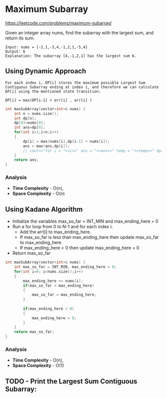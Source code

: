 # Maximum Subarray
https://leetcode.com/problems/maximum-subarray/

Given an integer array nums, find the subarray with the largest sum, and return its sum.

```
Input: nums = [-2,1,-3,4,-1,2,1,-5,4]
Output: 6
Explanation: The subarray [4,-1,2,1] has the largest sum 6.
```

## Using Dynamic Approach

```
For each index i, DP[i] stores the maximum possible Largest Sum Contiguous Subarray ending at index i, and therefore we can calculate DP[i] using the mentioned state transition:

DP[i] = max(DP[i-1] + arr[i] , arr[i] )
```

```cpp
int maxSubArray(vector<int>& nums) {
    int n = nums.size();
    int dp[n];
    dp[0]=nums[0];
    int ans=dp[0];
    for(int i=1;i<n;i++)
    {
        dp[i] = max(nums[i],dp[i-1] + nums[i]);
        ans = max(ans,dp[i]);
        // cout<<"for i = "<<i<<" ans = "<<ans<<" temp = "<<temp<<" dp[i] = "<< dp[i];
    }
    return ans;
}
```

### Analysis
- **Time Complexity** - O(n), 
- **Space Complexity** - O(n)

## Using Kadane Algorithm

- Initialize the variables max_so_far = INT_MIN and max_ending_here = 0
- Run a for loop from 0 to N-1 and for each index i: 
    - Add the arr[i] to max_ending_here.
    - If  max_so_far is less than max_ending_here then update max_so_far  to max_ending_here.
    - If max_ending_here < 0 then update max_ending_here = 0
- Return max_so_far

```cpp
int maxSubArray(vector<int>& nums) {
    int max_so_far = INT_MIN, max_ending_here = 0;
    for(int i=0; i<nums.size();i++)
    {
        max_ending_here += nums[i];
        if(max_so_far < max_ending_here)
        {
            max_so_far = max_ending_here;
        }
        
        if(max_ending_here < 0)
        {
            max_ending_here = 0;
        }
    }
    return max_so_far;
}
```
### Analysis
- **Time Complexity** - O(n), 
- **Space Complexity** - O(1)

## TODO - Print the Largest Sum Contiguous Subarray: